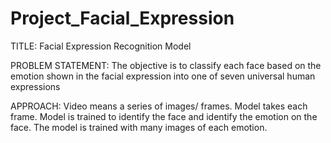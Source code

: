 # Project_Facial_Expression

TITLE:
Facial Expression Recognition Model

PROBLEM STATEMENT:
The objective is to classify each face based on the emotion shown in the facial expression into one of seven universal human expressions

APPROACH:
Video means a series of images/ frames. Model takes each frame. Model is trained to identify the face and identify the emotion on the face. The model is trained with many images of each emotion.

